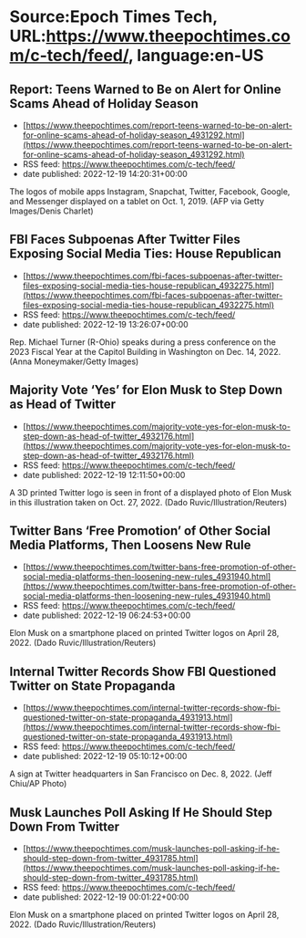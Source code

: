 # Source:Epoch Times Tech, URL:https://www.theepochtimes.com/c-tech/feed/, language:en-US

## Report: Teens Warned to Be on Alert for Online Scams Ahead of Holiday Season
 - [https://www.theepochtimes.com/report-teens-warned-to-be-on-alert-for-online-scams-ahead-of-holiday-season_4931292.html](https://www.theepochtimes.com/report-teens-warned-to-be-on-alert-for-online-scams-ahead-of-holiday-season_4931292.html)
 - RSS feed: https://www.theepochtimes.com/c-tech/feed/
 - date published: 2022-12-19 14:20:31+00:00

The logos of mobile apps Instagram, Snapchat, Twitter, Facebook, Google, and Messenger displayed on a tablet on Oct. 1, 2019. (AFP via Getty Images/Denis Charlet)

## FBI Faces Subpoenas After Twitter Files Exposing Social Media Ties: House Republican
 - [https://www.theepochtimes.com/fbi-faces-subpoenas-after-twitter-files-exposing-social-media-ties-house-republican_4932275.html](https://www.theepochtimes.com/fbi-faces-subpoenas-after-twitter-files-exposing-social-media-ties-house-republican_4932275.html)
 - RSS feed: https://www.theepochtimes.com/c-tech/feed/
 - date published: 2022-12-19 13:26:07+00:00

Rep. Michael Turner (R-Ohio) speaks during a press conference on the 2023 Fiscal Year at the Capitol Building in Washington on Dec. 14, 2022. (Anna Moneymaker/Getty Images)

## Majority Vote ‘Yes’ for Elon Musk to Step Down as Head of Twitter
 - [https://www.theepochtimes.com/majority-vote-yes-for-elon-musk-to-step-down-as-head-of-twitter_4932176.html](https://www.theepochtimes.com/majority-vote-yes-for-elon-musk-to-step-down-as-head-of-twitter_4932176.html)
 - RSS feed: https://www.theepochtimes.com/c-tech/feed/
 - date published: 2022-12-19 12:11:50+00:00

A 3D printed Twitter logo is seen in front of a displayed photo of Elon Musk in this illustration taken on Oct. 27, 2022. (Dado Ruvic/Illustration/Reuters)

## Twitter Bans ‘Free Promotion’ of Other Social Media Platforms, Then Loosens New Rule
 - [https://www.theepochtimes.com/twitter-bans-free-promotion-of-other-social-media-platforms-then-loosening-new-rules_4931940.html](https://www.theepochtimes.com/twitter-bans-free-promotion-of-other-social-media-platforms-then-loosening-new-rules_4931940.html)
 - RSS feed: https://www.theepochtimes.com/c-tech/feed/
 - date published: 2022-12-19 06:24:53+00:00

Elon Musk on a smartphone placed on printed Twitter logos on April 28, 2022. (Dado Ruvic/Illustration/Reuters)

## Internal Twitter Records Show FBI Questioned Twitter on State Propaganda
 - [https://www.theepochtimes.com/internal-twitter-records-show-fbi-questioned-twitter-on-state-propaganda_4931913.html](https://www.theepochtimes.com/internal-twitter-records-show-fbi-questioned-twitter-on-state-propaganda_4931913.html)
 - RSS feed: https://www.theepochtimes.com/c-tech/feed/
 - date published: 2022-12-19 05:10:12+00:00

A sign at Twitter headquarters in San Francisco on Dec. 8, 2022. (Jeff Chiu/AP Photo)

## Musk Launches Poll Asking If He Should Step Down From Twitter
 - [https://www.theepochtimes.com/musk-launches-poll-asking-if-he-should-step-down-from-twitter_4931785.html](https://www.theepochtimes.com/musk-launches-poll-asking-if-he-should-step-down-from-twitter_4931785.html)
 - RSS feed: https://www.theepochtimes.com/c-tech/feed/
 - date published: 2022-12-19 00:01:22+00:00

Elon Musk on a smartphone placed on printed Twitter logos on April 28, 2022. (Dado Ruvic/Illustration/Reuters)

